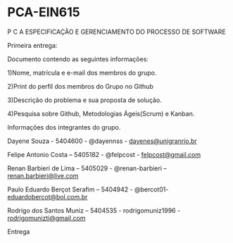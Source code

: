 # PCA-EIN615
 P C A ESPECIFICAÇÃO E GERENCIAMENTO DO PROCESSO DE SOFTWARE

Primeira entrega:

Documento contendo as seguintes informações:

1)Nome, matrícula e e-mail dos membros do grupo.

2)Print do perfil dos membros do Grupo no Github

3)Descrição do problema e sua proposta de solução.

4)Pesquisa sobre Github, Metodologias Ágeis(Scrum) e Kanban.


Informações dos  integrantes do grupo. 

Dayene Souza - 5404600 - @dayennss - dayenes@unigranrio.br

Felipe Antonio Costa – 5405182 - @felpcost - felpcost@gmail.com

Renan Barbieri de Lima – 5405029 - @renan-barbieri – renan.barbieri@live.com

Paulo Eduardo Berçot Serafim – 5404942 - @bercot01- eduardobercot@bol.com.br

Rodrigo dos Santos Muniz – 5404535 - rodrigomuniz1996 - rodrigomunizti@gmail.com

Entrega

